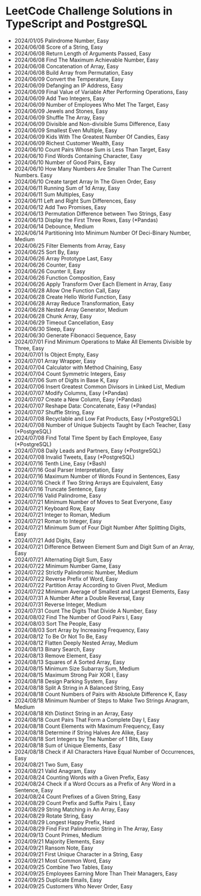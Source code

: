 # LeetCode Challenge Solutions in TypeScript and PostgreSQL

- 2024/01/05 Palindrome Number, Easy
- 2024/06/08 Score of a String, Easy
- 2024/06/08 Return Length of Arguments Passed, Easy
- 2024/06/08 Find The Maximum Achievable Number, Easy
- 2024/06/08 Concatenation of Array, Easy
- 2024/06/08 Build Array from Permutation, Easy
- 2024/06/09 Convert the Temperature, Easy
- 2024/06/09 Defanging an IP Address, Easy
- 2024/06/09 Final Value of Variable After Performing Operations, Easy
- 2024/06/09 Add Two Integers, Easy
- 2024/06/09 Number of Employees Who Met The Target, Easy
- 2024/06/09 Jewels and Stones, Easy
- 2024/06/09 Shuffle The Array, Easy
- 2024/06/09 Divisible and Non-divisible Sums Difference, Easy
- 2024/06/09 Smallest Even Multiple, Easy
- 2024/06/09 Kids With The Greatest Number Of Candies, Easy
- 2024/06/09 Richest Customer Wealth, Easy
- 2024/06/10 Count Pairs Whose Sum is Less Than Target, Easy
- 2024/06/10 Find Words Containing Character, Easy
- 2024/06/10 Number of Good Pairs, Easy
- 2024/06/10 How Many Numbers Are Smaller Than The Current Numbers. Easy
- 2024/06/10 Create target Array In The Given Order, Easy
- 2024/06/11 Running Sum of 1d Array, Easy
- 2024/06/11 Sum Multiples, Easy
- 2024/06/11 Left and Right Sum Differences, Easy
- 2024/06/12 Add Two Promises, Easy
- 2024/06/13 Permutation Difference between Two Strings, Easy
- 2024/06/13 Display the First Three Rows, Easy (\*Pandas)
- 2024/06/14 Debounce, Medium
- 2024/06/14 Partitioning Into Minimum Number Of Deci-Binary Number, Medium
- 2024/06/25 Filter Elements from Array, Easy
- 2024/06/25 Sort By, Easy
- 2024/06/26 Array Prototype Last, Easy
- 2024/06/26 Counter, Easy
- 2024/06/26 Counter II, Easy
- 2024/06/26 Function Composition, Easy
- 2024/06/26 Apply Transform Over Each Element in Array, Easy
- 2024/06/28 Allow One Function Call, Easy
- 2024/06/28 Create Hello World Function, Easy
- 2024/06/28 Array Reduce Transformation, Easy
- 2024/06/28 Nested Array Generator, Medium
- 2024/06/28 Chunk Array, Easy
- 2024/06/29 Timeout Cancellation, Easy
- 2024/06/30 Sleep, Easy
- 2024/06/30 Generate Fibonacci Sequence, Easy
- 2024/07/01 Find Minimum Operations to Make All Elements Divisible by Three, Easy
- 2024/07/01 Is Object Empty, Easy
- 2024/07/01 Array Wrapper, Easy
- 2024/07/04 Calculator with Method Chaining, Easy
- 2024/07/04 Count Symmetric Integers, Easy
- 2024/07/06 Sum of Digits in Base K, Easy
- 2024/07/06 Insert Greatest Common Divisors in Linked List, Medium
- 2024/07/07 Modify Columns, Easy (\*Pandas)
- 2024/07/07 Create a New Column, Easy (\*Pandas)
- 2024/07/07 Reshape Data: Concatenate, Easy (\*Pandas)
- 2024/07/07 Shuffle String, Easy
- 2024/07/08 Recyclable and Low Fat Products, Easy (\*PostgreSQL)
- 2024/07/08 Number of Unique Subjects Taught by Each Teacher, Easy (\*PostgreSQL)
- 2024/07/08 Find Total Time Spent by Each Employee, Easy (\*PostgreSQL)
- 2024/07/08 Daily Leads and Partners, Easy (\*PostgreSQL)
- 2024/07/08 Invalid Tweets, Easy (\*PostgreSQL)
- 2024/07/16 Tenth Line, Easy (\*Bash)
- 2024/07/16 Goal Parser Interpretation, Easy
- 2024/07/16 Maximum Number of Words Found in Sentences, Easy
- 2024/07/16 Check if Two String Arrays are Equivalent, Easy
- 2024/07/16 Truncate Sentence, Easy
- 2024/07/16 Valid Palindrome, Easy
- 2024/07/21 Minimum Number of Moves to Seat Everyone, Easy
- 2024/07/21 Keyboard Row, Easy
- 2024/07/21 Integer to Roman, Medium
- 2024/07/21 Roman to Integer, Easy
- 2024/07/21 Minimum Sum of Four Digit Number After Splitting Digits, Easy
- 2024/07/21 Add Digits, Easy
- 2024/07/21 Difference Between Element Sum and Digit Sum of an Array, Easy
- 2024/07/21 Alternating Digit Sum, Easy
- 2024/07/22 Minimum Number Game, Easy
- 2024/07/22 Strictly Palindromic Number, Medium
- 2024/07/22 Reverse Prefix of Word, Easy
- 2024/07/22 Partition Array According to Given Pivot, Medium
- 2024/07/22 Minimum Average of Smallest and Largest Elements, Easy
- 2024/07/31 A Number After a Double Reversal, Easy
- 2024/07/31 Reverse Integer, Medium
- 2024/07/31 Count The Digits That Divide A Number, Easy
- 2024/08/02 Find The Number of Good Pairs I, Easy
- 2024/08/03 Sort The People, Easy
- 2024/08/03 Sort Array by Increasing Frequency, Easy
- 2024/08/12 To Be Or Not To Be, Easy
- 2024/08/12 Flatten Deeply Nested Array, Medium
- 2024/08/13 Binary Search, Easy
- 2024/08/13 Remove Element, Easy
- 2024/08/13 Squares of A Sorted Array, Easy
- 2024/08/15 Minimum Size Subarray Sum, Medium
- 2024/08/15 Maximum Strong Pair XOR I, Easy
- 2024/08/18 Design Parking System, Easy
- 2024/08/18 Split A String in A Balanced String, Easy
- 2024/08/18 Count Numbers of Pairs with Absolute Difference K, Easy
- 2024/08/18 Minimum Number of Steps to Make Two Strings Anagram, Medium
- 2024/08/18 Kth Distinct String in an Array, Easy
- 2024/08/18 Count Pairs That Form a Complete Day I, Easy
- 2024/08/18 Count Elements with Maximum Frequency, Easy
- 2024/08/18 Determine if String Halves Are Alike, Easy
- 2024/08/18 Sort Integers by The Number of 1 Bits, Easy
- 2024/08/18 Sum of Unique Elements, Easy
- 2024/08/18 Check if All Characters Have Equal Number of Occurrences, Easy
- 2024/08/21 Two Sum, Easy
- 2024/08/21 Valid Anagram, Easy
- 2024/08/24 Counting Words with a Given Prefix, Easy
- 2024/08/24 Check if a Word Occurs as a Prefix of Any Word in a Sentence, Easy
- 2024/08/24 Count Prefixes of a Given String, Easy
- 2024/08/29 Count Prefix and Suffix Pairs I, Easy
- 2024/08/29 String Matching in An Array, Easy
- 2024/08/29 Rotate String, Easy
- 2024/08/29 Longest Happy Prefix, Hard
- 2024/08/29 Find First Palindromic String in The Array, Easy
- 2024/09/13 Count Primes, Medium
- 2024/09/21 Majority Elements, Easy
- 2024/09/21 Ransom Note, Easy
- 2024/09/21 First Unique Character in a String, Easy
- 2024/09/21 Most Common Word, Easy
- 2024/09/25 Combine Two Tables, Easy
- 2024/09/25 Employees Earning More Than Their Managers, Easy
- 2024/09/25 Duplicate Emails, Easy
- 2024/09/25 Customers Who Never Order, Easy
